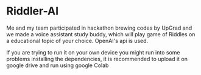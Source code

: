 # Riddler-AI

Me and my team participated in hackathon brewing codes by UpGrad and we made a voice assistant study buddy, which will play game of Riddles on a educational topic of your choice. OpenAI's api is used.  

If you are trying to run it on your own device you might run into some problems installing the dependencies, it is recommended to upload it on google drive and run using google Colab
